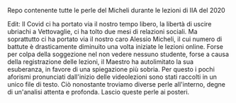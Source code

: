 Repo contenente tutte le perle del Micheli durante le lezioni di IIA del 2020

Edit: Il Covid ci ha portato via il nostro tempo libero, la libertà di uscire ubriachi a Vettovaglie, ci ha tolto due mesi di relazioni sociali. Ma soprattutto ci ha portato via il nostro caro Alessio Micheli, il cui numero di battute è drasticamente diminuito una volta iniziate le lezioni online. Forse per colpa della soggezione nel non vedere nessuno studente, forse a causa della registrazione delle lezioni, il Maestro ha autolimitato la sua esuberanza, in favore di una spiegazione più sobria. Per questo i pochi aforismi pronunciati dall'inizio delle videolezioni sono stati raccolti in un unico file di testo. Ciò nonostante troviamo diverse perle all'interno, degne di un'analisi attenta e profonda. Lascio queste perle ai posteri.
